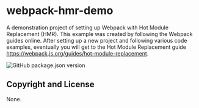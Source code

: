 # webpack-hmr-demo

A demonstration project of setting up Webpack with Hot Module Replacement (HMR).  This example was created by following the Webpack guides
online.  After setting up a new project and following various code examples, eventually you will get to the Hot Module Replacement guide 
https://webpack.js.org/guides/hot-module-replacement. 

![GitHub package.json version](https://img.shields.io/github/package-json/v/sac80644/webpack-hmr-demo.svg)


## Copyright and License
None.
